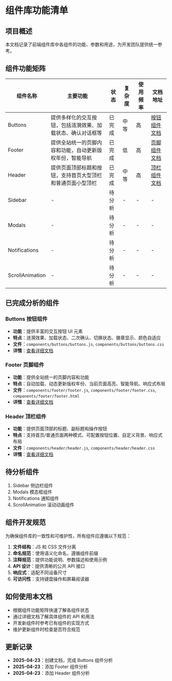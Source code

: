 # 组件库功能清单

## 项目概述

本文档记录了前端组件库中各组件的功能、参数和用途，为开发团队提供统一参考。

## 组件功能矩阵

| 组件名称        | 主要功能                                                   | 状态   | 复杂度 | 使用频率 | 文档地址                             |
| --------------- | ---------------------------------------------------------- | ------ | ------ | -------- | ------------------------------------ |
| Buttons         | 提供多样化的交互按钮，包括涟漪效果、加载状态、确认对话框等 | 已完成 | 中等   | 高       | [按钮组件文档](./buttons/buttons.md) |
| Footer          | 提供全站统一的页脚内容和功能，自动更新版权年份，智能导航   | 已完成 | 低     | 高       | [页脚组件文档](./footer/footer.md)   |
| Header          | 提供页面顶部标题和按钮，支持首页大型顶栏和普通页面小型顶栏 | 已完成 | 中等   | 高       | [顶栏组件文档](./header/header.md)   |
| Sidebar         | -                                                          | 待分析 | -      | -        | -                                    |
| Modals          | -                                                          | 待分析 | -      | -        | -                                    |
| Notifications   | -                                                          | 待分析 | -      | -        | -                                    |
| ScrollAnimation | -                                                          | 待分析 | -      | -        | -                                    |

## 已完成分析的组件

### Buttons 按钮组件

- **功能**：提供丰富的交互按钮 UI 元素
- **特点**：涟漪效果、加载状态、二次确认、切换状态、徽章显示、颜色自适应
- **文件**：`components/buttons/buttons.js`, `components/buttons/buttons.css`
- **详情**：[查看详细文档](./buttons/buttons.md)

### Footer 页脚组件

- **功能**：提供全站统一的页脚内容和功能
- **特点**：自动加载、动态更新版权年份、当前页面高亮、智能导航、响应式布局
- **文件**：`components/footer/footer.js`, `components/footer/footer.css`, `components/footer/footer.html`
- **详情**：[查看详细文档](./footer/footer.md)

### Header 顶栏组件

- **功能**：提供页面顶部的标题、副标题和操作按钮
- **特点**：支持首页/普通页面两种模式、可配置按钮位置、自定义背景、响应式布局
- **文件**：`components/header/header.js`, `components/header/header.css`
- **详情**：[查看详细文档](./header/header.md)

## 待分析组件

1. Sidebar 侧边栏组件
2. Modals 模态框组件
3. Notifications 通知组件
4. ScrollAnimation 滚动动画组件

## 组件开发规范

为确保组件库的一致性和可维护性，所有组件应遵循以下规范：

1. **文件结构**：JS 和 CSS 文件分离
2. **命名规范**：使用语义化命名，遵循组件前缀
3. **注释规范**：提供功能说明、参数描述和使用示例
4. **API 设计**：提供清晰的公共 API 接口
5. **响应式**：适配不同设备尺寸
6. **可访问性**：支持键盘操作和屏幕阅读器

## 如何使用本文档

- 根据组件功能矩阵快速了解各组件状态
- 通过详细文档了解具体组件的 API 和用法
- 开发新组件时参考已有组件的实现方式
- 维护更新组件时检查是否符合规范

## 更新记录

- **2025-04-23**：创建文档，完成 Buttons 组件分析
- **2025-04-23**：添加 Footer 组件分析
- **2025-04-23**：添加 Header 组件分析
